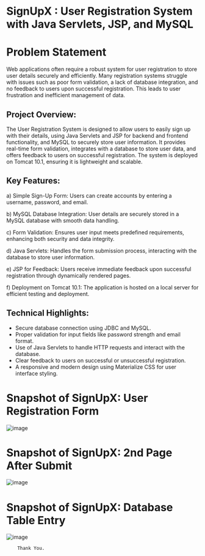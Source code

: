 # SignUpX : User Registration System with Java Servlets, JSP, and MySQL



# Problem Statement


Web applications often require a robust system for user registration to store user details securely and efficiently. Many registration systems struggle with issues such as poor form validation, a lack of database integration, and no feedback to users upon successful registration. This leads to user frustration and inefficient management of data.


## Project Overview:
 

The User Registration System is designed to allow users to easily sign up with their details, using Java Servlets and JSP for backend and frontend functionality, and MySQL to securely store user information. It provides real-time form validation, integrates with a database to store user data, and offers feedback to users on successful registration. The system is deployed on Tomcat 10.1, ensuring it is lightweight and scalable.

  
           
## Key Features:

   a) Simple Sign-Up Form: Users can create accounts by entering a username, password, and email.

b) MySQL Database Integration: User details are securely stored in a MySQL database with smooth data handling.

c) Form Validation: Ensures user input meets predefined requirements, enhancing both security and data integrity.

d) Java Servlets: Handles the form submission process, interacting with the database to store user information.

e) JSP for Feedback: Users receive immediate feedback upon successful registration through dynamically rendered pages.

f) Deployment on Tomcat 10.1: The application is hosted on a local server for efficient testing and deployment.



## Technical Highlights:


* Secure database connection using JDBC and MySQL.
* Proper validation for input fields like password strength and email format.
* Use of Java Servlets to handle HTTP requests and interact with the database.
* Clear feedback to users on successful or unsuccessful registration.
* A responsive and modern design using Materialize CSS for user interface styling.

# Snapshot of SignUpX: User Registration Form

![image](https://github.com/user-attachments/assets/d17ac7e2-15aa-49dd-bbd6-9ea34ac766f3)


# Snapshot of SignUpX: 2nd Page After Submit

![image](https://github.com/user-attachments/assets/fbb899ba-46da-4d4d-a74e-f4a11931516f)

# Snapshot of SignUpX: Database Table Entry
![image](https://github.com/user-attachments/assets/29898533-fdde-46f3-b235-774c82fe151d)




       
       
       
        Thank You.

